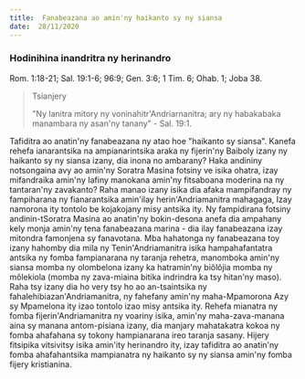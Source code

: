 ```yaml
---
title:  Fanabeazana ao amin'ny haikanto sy ny siansa
date:  28/11/2020
---
```


### Hodinihina inandritra ny herinandro
Rom. 1:18-21; Sal. 19:1-6; 96:9; Gen. 3:6; 1 Tim. 6; Ohab. 1; Joba 38.

> <p>Tsianjery</p>
> "Ny lanitra mitory ny voninahitr'Andriarnanitra; ary ny habakabaka manambara ny asan'ny tanany" - Sal. 19:1.

Tafiditra ao anatin'ny fanabeazana ny atao hoe "haikanto sy siansa". Kanefa rehefa ianarantsika na ampianarintsika araka ny fijerin'ny Baiboly izany ny haikanto sy ny siansa izany, dia inona no ambarany? Haka andininy notsongaina avy ao amin'ny Soratra Masina fotsiny ve isika ohatra, izay mifandraika amin'ny Iafiny manokana amin'ny fitsaboana moderina na ny tantaran'ny zavakanto? Raha manao izany isika dia afaka mampifandray ny fampiharana ny fianarantsika amin'ilay herin'Andriamanitra mahagaga, Izay namorona ity tontolo be kojakojany misy antsika ity. Ny fampidirana fotsiny andinin-tSoratra Masina ao anatin'ny bokin-desona anefa dia ampahany kely monja amin'ny tena fanabeazana marina - dia ilay fanabeazana izay mitondra famonjena sy fanavotana. Mba hahatonga ny fanabeazana toy izany hahomby dia mila ny Tenin'Andriamanitra isika hampahafantatra antsika ny fomba fampianarana ny taranja rehetra, manomboka amin'ny siansa momba ny olombelona izany ka hatramin'ny biôlôjia momba ny môlekiola (momba ny zava-miaina bitika indrindra ka tsy hitan'ny maso). Raha tsy izany dia ho very tsy ho ao an-tsaintsika ny fahalehibiazan'Andriamanitra, ny fahefany amin'ny maha-Mpamorona Azy sy Mpamelona ity izao tontolo izao misy antsika ity. Rehefa mianatra ny fomba fijerin'Andriamanitra ny voariny isika, amin'ny maha-zava-manana aina sy manana antom-pisiana izany, dia manjary mahatakatra kokoa ny fomba ahafahana sy tokony hampianarana ireo taranja sasany. Hijery fitsipika vitsivitsy isika amin'ity herinandro ity, izay tafiditra ao anatin'ny fomba ahafahantsika mampianatra ny haikanto sy ny siansa amin'ny fomba fijery kristianina.